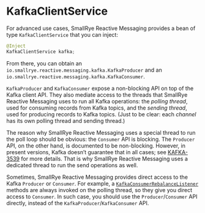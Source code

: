 # KafkaClientService

For advanced use cases, SmallRye Reactive Messaging provides a bean of
type `KafkaClientService` that you can inject:

``` java
@Inject
KafkaClientService kafka;
```

From there, you can obtain an
`io.smallrye.reactive.messaging.kafka.KafkaProducer` and an
`io.smallrye.reactive.messaging.kafka.KafkaConsumer`.

`KafkaProducer` and `KafkaConsumer` expose a non-blocking API on top of
the Kafka client API. They also mediate access to the threads that
SmallRye Reactive Messaging uses to run all Kafka operations: the
*polling thread*, used for consuming records from Kafka topics, and the
*sending thread*, used for producing records to Kafka topics. (Just to
be clear: each *channel* has its own polling thread and sending thread.)

The reason why SmallRye Reactive Messaging uses a special thread to run
the poll loop should be obvious: the `Consumer` API is blocking. The
`Producer` API, on the other hand, is documented to be non-blocking.
However, in present versions, Kafka doesn’t guarantee that in all cases;
see [KAFKA-3539](https://issues.apache.org/jira/browse/KAFKA-3539) for
more details. That is why SmallRye Reactive Messaging uses a dedicated
thread to run the send operations as well.

Sometimes, SmallRye Reactive Messaging provides direct access to the
Kafka `Producer` or `Consumer`. For example, a
[`KafkaConsumerRebalanceListener`](#kafka-consumer-rebalance-listener)
methods are always invoked on the polling thread, so they give you
direct access to `Consumer`. In such case, you should use the
`Producer`/`Consumer` API directly, instead of the
`KafkaProducer`/`KafkaConsumer` API.
